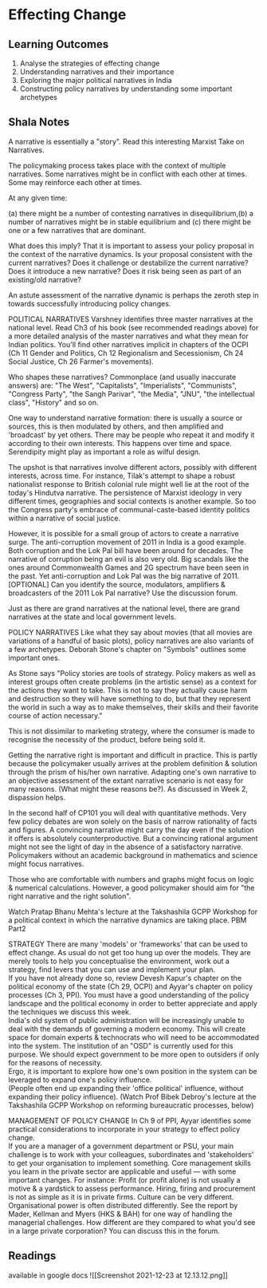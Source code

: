 # Effecting Change

##  Learning Outcomes

1.  Analyse the strategies of effecting change
2.  Understanding narratives and their importance
3.  Exploring the major political narratives in India
4.  Constructing policy narratives by understanding some important archetypes


## Shala Notes

A narrative is essentially a "story". Read this interesting Marxist Take on Narratives.  
  
The policymaking process takes place with the context of multiple narratives. Some narratives might be in conflict with each other at times. Some may reinforce each other at times.  
  
At any given time:  
  
(a) there might be a number of contesting narratives in disequilibrium,(b) a number of narratives might be in stable equilibrium and (c) there might be one or a few narratives that are dominant.  
  
What does this imply? That it is important to assess your policy proposal in the context of the narrative dynamics. Is your proposal consistent with the current narratives? Does it challenge or destabilize the current narrative? Does it introduce a new narrative? Does it risk being seen as part of an existing/old narrative?  
  
An astute assessment of the narrative dynamic is perhaps the zeroth step in towards successfully introducing policy changes.  
  
POLITICAL NARRATIVES Varshney identifies three master narratives at the national level. Read Ch3 of his book (see recommended readings above) for a more detailed analysis of the master narratives and what they mean for Indian politics. You'll find other narratives implicit in chapters of the OCPI (Ch 11 Gender and Politics, Ch 12 Regionalism and Secessionism, Ch 24 Social Justice, Ch 26 Farmer's movements).  
  
Who shapes these narratives? Commonplace (and usually inaccurate answers) are: "The West", "Capitalists", "Imperialists", "Communists", "Congress Party", "the Sangh Parivar", "the Media", "JNU", "the intellectual class", "History" and so on.  
  
One way to understand narrative formation: there is usually a source or sources, this is then modulated by others, and then amplified and 'broadcast' by yet others. There may be people who repeat it and modify it according to their own interests. This happens over time and space. Serendipity might play as important a role as wilful design.  
  
The upshot is that narratives involve different actors, possibly with different interests, across time. For instance, Tilak's attempt to shape a robust nationalist response to British colonial rule might well lie at the root of the today's Hindutva narrative. The persistence of Marxist ideology in very different times, geographies and social contexts is another example. So too the Congress party's embrace of communal-caste-based identity politics within a narrative of social justice.  
  
However, it is possible for a small group of actors to create a narrative surge. The anti-corruption movement of 2011 in India is a good example. Both corruption and the Lok Pal bill have been around for decades. The narrative of corruption being an evil is also very old. Big scandals like the ones around Commonwealth Games and 2G spectrum have been seen in the past. Yet anti-corruption and Lok Pal was the big narrative of 2011. [OPTIONAL] Can you identify the source, modulators, amplifiers & broadcasters of the 2011 Lok Pal narrative? Use the discussion forum.  
  
Just as there are grand narratives at the national level, there are grand narratives at the state and local government levels.  
  
POLICY NARRATIVES Like what they say about movies (that all movies are variations of a handful of basic plots), policy narratives are also variants of a few archetypes. Deborah Stone's chapter on "Symbols" outlines some important ones.  
  
As Stone says "Policy stories are tools of strategy. Policy makers as well as interest groups often create problems (in the artistic sense) as a context for the actions they want to take. This is not to say they actually cause harm and destruction so they will have something to do, but that they represent the world in such a way as to make themselves, their skills and their favorite course of action necessary."  
  
This is not dissimilar to marketing strategy, where the consumer is made to recognise the necessity of the product, before being sold it.  
  
Getting the narrative right is important and difficult in practice. This is partly because the policymaker usually arrives at the problem definition & solution through the prism of his/her own narrative. Adapting one's own narrative to an objective assessment of the extant narrative scenario is not easy for many reasons. (What might these reasons be?). As discussed in Week 2, dispassion helps.  
  
In the second half of CP101 you will deal with quantitative methods. Very few policy debates are won solely on the basis of narrow rationality of facts and figures. A convincing narrative might carry the day even if the solution it offers is absolutely counterproductive. But a convincing rational argument might not see the light of day in the absence of a satisfactory narrative. Policymakers without an academic background in mathematics and science might focus narratives.  
  
Those who are comfortable with numbers and graphs might focus on logic & numerical calculations. However, a good policymaker should aim for "the right narrative and the right solution".  
  
Watch Pratap Bhanu Mehta's lecture at the Takshashila GCPP Workshop for a political context in which the narrative dynamics are taking place. PBM Part2  
  
STRATEGY There are many 'models' or 'frameworks' that can be used to effect change. As usual do not get too hung up over the models. They are merely tools to help you conceptualise the environment, work out a strategy, find levers that you can use and implement your plan.  
If you have not already done so, review Devesh Kapur's chapter on the political economy of the state (Ch 29, OCPI) and Ayyar's chapter on policy processes (Ch 3, PPI). You must have a good understanding of the policy landscape and the political economy in order to better appreciate and apply the techniques we discuss this week.  
India's old system of public administration will be increasingly unable to deal with the demands of governing a modern economy. This will create space for domain experts & technocrats who will need to be accommodated into the system. The institution of an "OSD" is currently used for this purpose. We should expect government to be more open to outsiders if only for the reasons of necessity.  
Ergo, it is important to explore how one's own position in the system can be leveraged to expand one's policy influence.  
(People often end up expanding their 'office political' influence, without expanding their policy influence). (Watch Prof Bibek Debroy's lecture at the Takshashila GCPP Workshop on reforming bureaucratic processes, below)

  
MANAGEMENT OF POLICY CHANGE In Ch 9 of PPI, Ayyar identifies some practical considerations to incorporate in your strategy to effect policy change.  
If you are a manager of a government department or PSU, your main challenge is to work with your colleagues, subordinates and 'stakeholders' to get your organisation to implement something. Core management skills you learn in the private sector are applicable and useful — with some important changes. For instance: Profit (or profit alone) is not usually a motive & a yardstick to assess performance. Hiring, firing and procurement is not as simple as it is in private firms. Culture can be very different.  
Organisational power is often distributed differently. See the report by Mader, Kellman and Myers (HKS & BAH) for one way of handling the managerial challenges. How different are they compared to what you'd see in a large private corporation? You can discuss this in the forum.


## Readings
available in google docs
![[Screenshot 2021-12-23 at 12.13.12.png]]